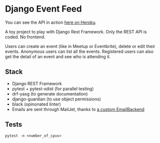 # Django Event Feed

You can see the API in action [here on Heroku](https://django-event-feed.herokuapp.com/doc/).

A toy project to play with Django Rest Framework.
Only the REST API is coded. No frontend.

Users can create an event (like in Meetup or Eventbrite), delete or edit their events.
Anonymous users can list all the events.
Registered users can also get the detail of an event and see who is attending it.

## Stack

* Django REST Framework
* pytest + pytest-xdist (for parallel testing)
* drf-yasg (to generate documentation)
* django-guardian (to use object permissions)
* black (opinonated linter)
* Emails are sent through MailJet, thanks to [a custom EmailBackend](core/email_backends.py)

## Tests

`pytest -n <number_of_cpus>`
